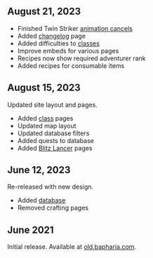## August 21, 2023
- Finished Twin Striker [animation cancels](/classes/7/skills)
- Added [changelog](/changelog) page
- Added difficulties to [classes](/classes)
- Improve embeds for various pages
- Recipes now show required adventurer rank
- Added recipes for consumable items

## August 15, 2023
Updated site layout and pages.
- Added [class](/classes) pages
- Updated map layout
- Updated database filters
- Added quests to database
- Added [Blitz Lancer](/classes/20) pages

## June 12, 2023
Re-released with new design. 
- Added [database](/db)
- Removed crafting pages

## June 2021
Initial release. Available at [old.bapharia.com](https://old.bapharia.com).